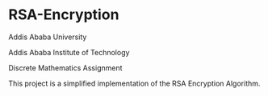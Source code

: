 # RSA-Encryption

Addis Ababa University

Addis Ababa Institute of Technology


Discrete Mathematics Assignment

This project is a simplified implementation of the RSA Encryption Algorithm.
